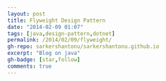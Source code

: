 ```yaml
---
layout: post
title: Flyweight Design Pattern
date: "2014-02-09 01:07"
tags: [java,design-pattern,dotnet]
permalink: /2014/02/09/flyweight/
gh-repo: sarkershantonu/sarkershantonu.github.io
excerpt: "Blog on java"
gh-badge: [star,follow]
comments: true
---
```

